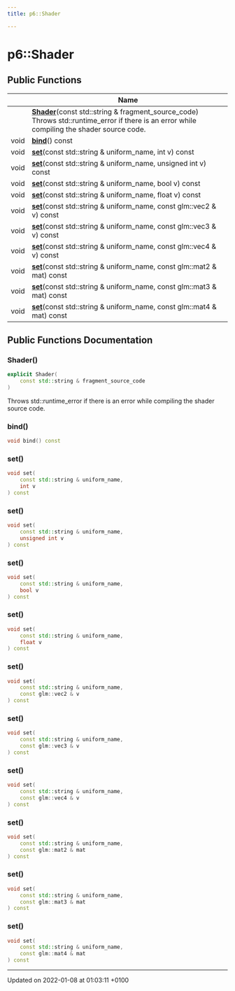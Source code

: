 ```yaml
---
title: p6::Shader

---
```


# p6::Shader





## Public Functions

|                | Name           |
| -------------- | -------------- |
| | **[Shader](/reference/Classes/classp6_1_1_shader#shader)**(const std::string & fragment_source_code)<br/>Throws std::runtime_error if there is an error while compiling the shader source code.  |
| void | **[bind](/reference/Classes/classp6_1_1_shader#bind)**() const |
| void | **[set](/reference/Classes/classp6_1_1_shader#set)**(const std::string & uniform_name, int v) const |
| void | **[set](/reference/Classes/classp6_1_1_shader#set)**(const std::string & uniform_name, unsigned int v) const |
| void | **[set](/reference/Classes/classp6_1_1_shader#set)**(const std::string & uniform_name, bool v) const |
| void | **[set](/reference/Classes/classp6_1_1_shader#set)**(const std::string & uniform_name, float v) const |
| void | **[set](/reference/Classes/classp6_1_1_shader#set)**(const std::string & uniform_name, const glm::vec2 & v) const |
| void | **[set](/reference/Classes/classp6_1_1_shader#set)**(const std::string & uniform_name, const glm::vec3 & v) const |
| void | **[set](/reference/Classes/classp6_1_1_shader#set)**(const std::string & uniform_name, const glm::vec4 & v) const |
| void | **[set](/reference/Classes/classp6_1_1_shader#set)**(const std::string & uniform_name, const glm::mat2 & mat) const |
| void | **[set](/reference/Classes/classp6_1_1_shader#set)**(const std::string & uniform_name, const glm::mat3 & mat) const |
| void | **[set](/reference/Classes/classp6_1_1_shader#set)**(const std::string & uniform_name, const glm::mat4 & mat) const |

## Public Functions Documentation

### Shader()

```cpp
explicit Shader(
    const std::string & fragment_source_code
)
```

Throws std::runtime_error if there is an error while compiling the shader source code. 

### bind()

```cpp
void bind() const
```


### set()

```cpp
void set(
    const std::string & uniform_name,
    int v
) const
```


### set()

```cpp
void set(
    const std::string & uniform_name,
    unsigned int v
) const
```


### set()

```cpp
void set(
    const std::string & uniform_name,
    bool v
) const
```


### set()

```cpp
void set(
    const std::string & uniform_name,
    float v
) const
```


### set()

```cpp
void set(
    const std::string & uniform_name,
    const glm::vec2 & v
) const
```


### set()

```cpp
void set(
    const std::string & uniform_name,
    const glm::vec3 & v
) const
```


### set()

```cpp
void set(
    const std::string & uniform_name,
    const glm::vec4 & v
) const
```


### set()

```cpp
void set(
    const std::string & uniform_name,
    const glm::mat2 & mat
) const
```


### set()

```cpp
void set(
    const std::string & uniform_name,
    const glm::mat3 & mat
) const
```


### set()

```cpp
void set(
    const std::string & uniform_name,
    const glm::mat4 & mat
) const
```


-------------------------------

Updated on 2022-01-08 at 01:03:11 +0100